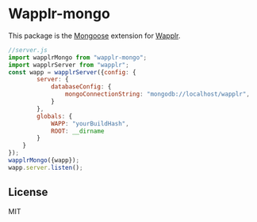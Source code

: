 # Wapplr-mongo

This package is the [Mongoose](https://github.com/Automattic/mongoose) extension for [Wapplr](https://github.com/wapplr/wapplr).

```js
//server.js
import wapplrMongo from "wapplr-mongo";
import wapplrServer from "wapplr";
const wapp = wapplrServer({config: {
        server: {
            databaseConfig: {
                mongoConnectionString: "mongodb://localhost/wapplr",
            }
        },
        globals: {
            WAPP: "yourBuildHash",
            ROOT: __dirname
        }
    }
});
wapplrMongo({wapp});
wapp.server.listen();
```

## License

MIT
